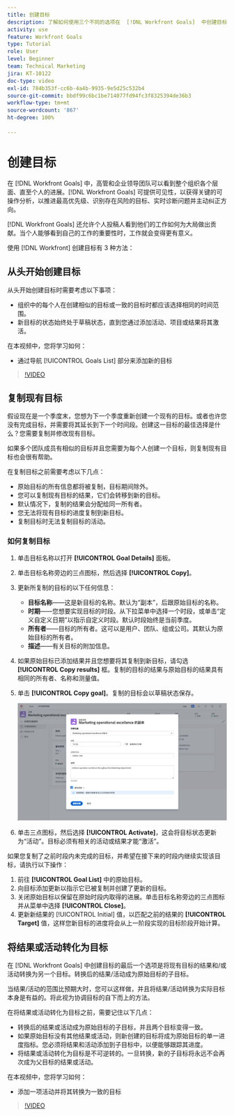 ```yaml
---
title: 创建目标
description: 了解如何使用三个不同的选项在  [!DNL Workfront Goals]  中创建目标。
activity: use
feature: Workfront Goals
type: Tutorial
role: User
level: Beginner
team: Technical Marketing
jira: KT-10122
doc-type: video
exl-id: 784b353f-cc6b-4a4b-9935-9e5d25c532b4
source-git-commit: bbdf99c6bc1be714077fd94fc3f8325394de36b3
workflow-type: tm+mt
source-wordcount: '867'
ht-degree: 100%

---
```


# 创建目标

在 [!DNL Workfront Goals] 中，高管和企业领导团队可以看到整个组织各个层面、直至个人的进展。[!DNL Workfront Goals] 可提供可见性，以获得关键的可操作分析，以推进最高优先级、识别存在风险的目标、实时诊断问题并主动纠正方向。

[!DNL Workfront Goals] 还允许个人投稿人看到他们的工作如何为大局做出贡献。当个人能够看到自己的工作的重要性时，工作就会变得更有意义。

使用 [!DNL Workfront] 创建目标有 3 种方法：

## 从头开始创建目标

从头开始创建目标时需要考虑以下事项：

* 组织中的每个人在创建相似的目标或一致的目标时都应该选择相同的时间范围。
* 新目标的状态始终处于草稿状态，直到您通过添加活动、项目或结果将其激活。

在本视频中，您将学习如何：

* 通过导航 [!UICONTROL Goals List] 部分来添加新的目标

>[!VIDEO](https://video.tv.adobe.com/v/335191/?quality=12&learn=on&enablevpops=1)

## 复制现有目标

假设现在是一个季度末，您想为下一个季度重新创建一个现有的目标。或者也许您没有完成目标，并需要将其延长到下一个时间段。创建这一目标的最佳选择是什么？您需要复制并修改现有目标。

如果多个团队成员有相似的目标并且您需要为每个人创建一个目标，则复制现有目标也会很有帮助。

在复制目标之前需要考虑以下几点：

* 原始目标的所有信息都将被复制，目标期间除外。
* 您可以复制现有目标的结果，它们会转移到新的目标。
* 默认情况下，复制的结果会分配给同一所有者。
* 您无法将现有目标的进度复制到新目标。
* 复制目标时无法复制目标的活动。

### 如何复制目标

1. 单击目标名称以打开 **[!UICONTROL Goal Details]** 面板。
1. 单击目标名称旁边的三点图标，然后选择 **[!UICONTROL Copy]**。
1. 更新所复制的目标的以下任何信息：
   * **目标名称**——这是新目标的名称。默认为“副本”，后跟原始目标的名称。
   * **时期**——您想要实现目标的时段。从下拉菜单中选择一个时段，或单击“定义自定义日期”以指示自定义时段。默认时段始终是当前季度。
   * **所有者**——目标的所有者。这可以是用户、团队、组或公司。其默认为原始目标的所有者。
   * **描述**——有关目标的附加信息。

1. 如果原始目标已添加结果并且您想要将其复制到新目标，请勾选 **[!UICONTROL Copy results]** 框。复制的目标的结果与原始目标的结果具有相同的所有者、名称和测量值。

1. 单击 **[!UICONTROL Copy goal]**。复制的目标会以草稿状态保存。

   ![[!DNL Workfront Goals] 中 [!UICONTROL Goal Details] 面板的图像，其中显示了 [!UICONTROL Copy] 选项](assets/03-workfront-goals-copy-a-goal.png)

1. 单击三点图标，然后选择 **[!UICONTROL Activate]**，这会将目标状态更新为“活动”。目标必须有相关的活动或结果才能“激活”。

如果您复制了之前时段内未完成的目标，并希望在接下来的时段内继续实现该目标，请执行以下操作：

1. 前往 **[!UICONTROL Goal List]** 中的原始目标。
1. 向目标添加更新以指示它已被复制并创建了更新的目标。
1. 关闭原始目标以保留在原始时段内取得的进展。单击目标名称旁边的三点图标并从菜单中选择 **[!UICONTROL Close]**。
1. 更新新结果的 [!UICONTROL Initial] 值，以匹配之前的结果的 **[!UICONTROL Target]** 值，这样您新目标的进度将会从上一阶段实现的目标阶段开始计算。

## 将结果或活动转化为目标

在 [!DNL Workfront Goals] 中创建目标的最后一个选项是将现有目标的结果和/或活动转换为另一个目标。转换后的结果/活动成为原始目标的子目标。

当结果/活动的范围比预期大时，您可以这样做，并且将结果/活动转换为实际目标本身是有益的。将此视为协调目标的自下而上的方法。

在将结果或活动转化为目标之前，需要记住以下几点：

* 转换后的结果或活动成为原始目标的子目标，并且两个目标变得一致。
* 如果原始目标没有其他结果或活动，则新创建的目标将成为原始目标的单一进度指标。您必须将结果和活动添加到子目标中，以便能够跟踪其进度。
* 将结果或活动转化为目标是不可逆转的。一旦转换，新的子目标将永远不会再次成为父目标的结果或活动。

在本视频中，您将学习如何：

* 添加一项活动并将其转换为一致的目标

>[!VIDEO](https://video.tv.adobe.com/v/335192/?quality=12&learn=on&enablevpops=1)


